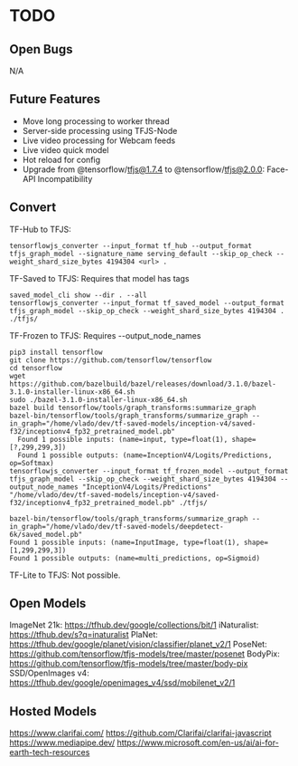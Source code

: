 # TODO

## Open Bugs

N/A

## Future Features

- Move long processing to worker thread
- Server-side processing using TFJS-Node
- Live video processing for Webcam feeds
- Live video quick model
- Hot reload for config
- Upgrade from @tensorflow/tfjs@1.7.4 to @tensorflow/tfjs@2.0.0: Face-API Incompatibility

## Convert

TF-Hub to TFJS:

    tensorflowjs_converter --input_format tf_hub --output_format tfjs_graph_model --signature_name serving_default --skip_op_check --weight_shard_size_bytes 4194304 <url> .

TF-Saved to TFJS:
Requires that model has tags

    saved_model_cli show --dir . --all
    tensorflowjs_converter --input_format tf_saved_model --output_format tfjs_graph_model --skip_op_check --weight_shard_size_bytes 4194304 . ./tfjs/

TF-Frozen to TFJS:
Requires --output_node_names

    pip3 install tensorflow
    git clone https://github.com/tensorflow/tensorflow
    cd tensorflow
    wget https://github.com/bazelbuild/bazel/releases/download/3.1.0/bazel-3.1.0-installer-linux-x86_64.sh
    sudo ./bazel-3.1.0-installer-linux-x86_64.sh
    bazel build tensorflow/tools/graph_transforms:summarize_graph
    bazel-bin/tensorflow/tools/graph_transforms/summarize_graph --in_graph="/home/vlado/dev/tf-saved-models/inception-v4/saved-f32/inceptionv4_fp32_pretrained_model.pb"
      Found 1 possible inputs: (name=input, type=float(1), shape=[?,299,299,3])
      Found 1 possible outputs: (name=InceptionV4/Logits/Predictions, op=Softmax)
    tensorflowjs_converter --input_format tf_frozen_model --output_format tfjs_graph_model --skip_op_check --weight_shard_size_bytes 4194304 --output_node_names "InceptionV4/Logits/Predictions" "/home/vlado/dev/tf-saved-models/inception-v4/saved-f32/inceptionv4_fp32_pretrained_model.pb" ./tfjs/

    bazel-bin/tensorflow/tools/graph_transforms/summarize_graph --in_graph="/home/vlado/dev/tf-saved-models/deepdetect-6k/saved_model.pb"
    Found 1 possible inputs: (name=InputImage, type=float(1), shape=[1,299,299,3])
    Found 1 possible outputs: (name=multi_predictions, op=Sigmoid)

TF-Lite to TFJS:
Not possible.

## Open Models

ImageNet 21k: <https://tfhub.dev/google/collections/bit/1>
iNaturalist: <https://tfhub.dev/s?q=inaturalist>
PlaNet: <https://tfhub.dev/google/planet/vision/classifier/planet_v2/1>
PoseNet: <https://github.com/tensorflow/tfjs-models/tree/master/posenet>
BodyPix: <https://github.com/tensorflow/tfjs-models/tree/master/body-pix>
SSD/OpenImages v4: <https://tfhub.dev/google/openimages_v4/ssd/mobilenet_v2/1>

## Hosted Models

<https://www.clarifai.com/> <https://github.com/Clarifai/clarifai-javascript>
<https://www.mediapipe.dev/>
<https://www.microsoft.com/en-us/ai/ai-for-earth-tech-resources>
